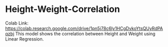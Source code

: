# Height-Weight-Correlation
Colab Link: https://colab.research.google.com/drive/1pn5j78c6ly1HCgDvkoYtsQUyRdPAqzbj
This model shows the correlation between Height and Weight using Linear Regression.
